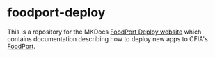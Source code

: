 # foodport-deploy

This is a repository for the MKDocs [FoodPort Deploy website](https://olc-loc-bioinformatics.github.io/foodport-deploy/) which contains documentation describing how to deploy new apps to CFIA's [FoodPort](http://10.148.57.4/).
